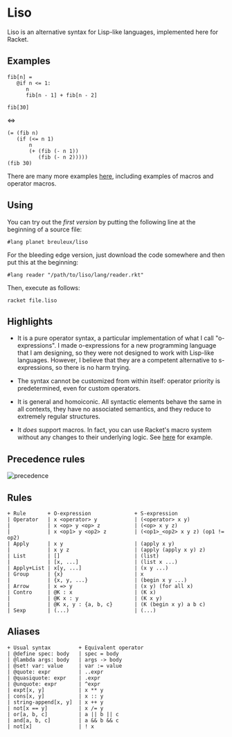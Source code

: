 
Liso
====

Liso is an alternative syntax for Lisp-like languages, implemented
here for Racket.


Examples
--------

    fib[n] =
       @if n <= 1:
          n
          fib[n - 1] + fib[n - 2]
    
    fib[30]

<=>

    (= (fib n)
       (if (<= n 1)
           n
           (+ (fib (- n 1))
              (fib (- n 2)))))
    (fib 30)


There are many more examples
[here](https://github.com/breuleux/liso/tree/master/liso/examples),
including examples of macros and operator macros.


Using
-----

You can try out the *first version* by putting the following line at
the beginning of a source file:

    #lang planet breuleux/liso

For the bleeding edge version, just download the code somewhere and
then put this at the beginning:

    #lang reader "/path/to/liso/lang/reader.rkt"

Then, execute as follows:

    racket file.liso


Highlights
----------

* It is a pure operator syntax, a particular implementation of what I
  call "o-expressions". I made o-expressions for a new programming
  language that I am designing, so they were not designed to work with
  Lisp-like languages. However, I believe that they are a competent
  alternative to s-expressions, so there is no harm trying.

* The syntax cannot be customized from within itself: operator
  priority is predetermined, even for custom operators.

* It is general and homoiconic. All syntactic elements behave the same
  in all contexts, they have no associated semantics, and they reduce
  to extremely regular structures.

* It *does* support macros. In fact, you can use Racket's macro system
  without any changes to their underlying logic. See
  [here](https://github.com/breuleux/liso/blob/master/liso/examples/macros.liso)
  for example.


Precedence rules
----------------

![precedence](https://raw.github.com/breuleux/liso/master/doc/liso_priority.png)


Rules
-----

    + Rule       + O-expression              + S-expression
    | Operator   | x <operator> y            | (<operator> x y)
    |            | x <op> y <op> z           | (<op> x y z)
    |            | x <op1> y <op2> z         | (<op1>_<op2> x y z) (op1 != op2)
    | Apply      | x y                       | (apply x y)
    |            | x y z                     | (apply (apply x y) z)
    | List       | []                        | (list)
    |            | [x, ...]                  | (list x ...)
    | Apply+List | x[y, ...]                 | (x y ...)
    | Group      | {x}                       | x
    |            | {x, y, ...}               | (begin x y ...)
    | Arrow      | x => y                    | (x y) (for all x)
    | Contro     | @K : x                    | (K x)
    |            | @K x : y                  | (K x y)
    |            | @K x, y : {a, b, c}       | (K (begin x y) a b c)
    | Sexp       | (...)                     | (...)


Aliases
-------

    + Usual syntax         + Equivalent operator
    | @define spec: body   | spec = body
    | @lambda args: body   | args -> body
    | @set! var: value     | var := value
    | @quote: expr         | ..expr
    | @quasiquote: expr    | .expr
    | @unquote: expr       | ^expr
    | expt[x, y]           | x ** y
    | cons[x, y]           | x :: y
    | string-append[x, y]  | x ++ y
    | not[x == y]          | x /= y
    | or[a, b, c]          | a || b || c
    | and[a, b, c]         | a && b && c
    | not[x]               | ! x

